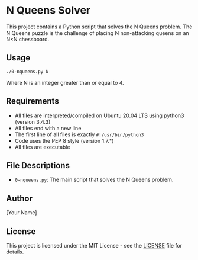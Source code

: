 # N Queens Solver

This project contains a Python script that solves the N Queens problem. The N Queens puzzle is the challenge of placing N non-attacking queens on an N×N chessboard.

## Usage

```
./0-nqueens.py N
```

Where N is an integer greater than or equal to 4.

## Requirements

- All files are interpreted/compiled on Ubuntu 20.04 LTS using python3 (version 3.4.3)
- All files end with a new line
- The first line of all files is exactly `#!/usr/bin/python3`
- Code uses the PEP 8 style (version 1.7.*)
- All files are executable

## File Descriptions

- `0-nqueens.py`: The main script that solves the N Queens problem.

## Author

[Your Name]

## License

This project is licensed under the MIT License - see the [LICENSE](LICENSE) file for details.
